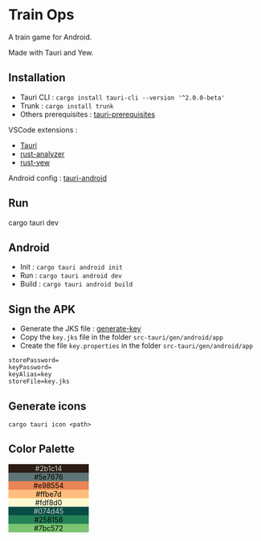 # Train Ops

A train game for Android.

Made with Tauri and Yew.

## Installation 

* Tauri CLI : `cargo install tauri-cli --version '^2.0.0-beta'`
* Trunk : `cargo install trunk` 
* Others prerequisites : [tauri-prerequisites](https://tauri.app/v1/guides/getting-started/prerequisites/)

VSCode extensions : 
 
* [Tauri](https://marketplace.visualstudio.com/items?itemName=tauri-apps.tauri-vscode) 
* [rust-analyzer](https://marketplace.visualstudio.com/items?itemName=rust-lang.rust-analyzer)
* [rust-yew](https://marketplace.visualstudio.com/items?itemName=TechTheAwesome.rust-yew) 

Android config : [tauri-android](https://v2.tauri.app/start/prerequisites/#android)

## Run 

cargo tauri dev

## Android 

* Init : `cargo tauri android init`
* Run : `cargo tauri android dev`
* Build : `cargo tauri android build`

## Sign the APK

* Generate the JKS file : [generate-key](https://developer.android.com/studio/publish/app-signing?hl=fr#generate-key)
* Copy the `key.jks` file in the folder `src-tauri/gen/android/app`
* Create the file `key.properties` in the folder `src-tauri/gen/android/app`
```
storePassword=
keyPassword=
keyAlias=key
storeFile=key.jks
```

## Generate icons 
`cargo tauri icon <path>` 

## Color Palette 

<div style="display:flex; flex-direction:column; width:10rem; color:black; border-radius:5px; text-align:center">
    <div style="background:#2b1c14;color:#ccc">#2b1c14</div>
    <div style="background:#5e7676">#5e7676</div>
    <div style="background:#e98554;">#e98554</div>
    <div style="background:#ffbe7d;">#ffbe7d</div>
    <div style="background:#fdf8d0;">#fdf8d0</div>
    <div style="background:#074d45;color:#ccc">#074d45</div>
    <div style="background:#258158;">#258158</div>
    <div style="background:#7bc572;">#7bc572</div>
</div>